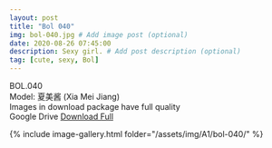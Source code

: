 ```yaml
---
layout: post
title: "Bol 040"
img: bol-040.jpg # Add image post (optional)
date: 2020-08-26 07:45:00
description: Sexy girl. # Add post description (optional)
tag: [cute, sexy, Bol]
---
```

BOL.040  
Model: 夏美酱 (Xia Mei Jiang)                                                                 
Images in download package have full quality                    
Google Drive [Download Full](http://gestyy.com/ew9K1b)

{% include image-gallery.html folder="/assets/img/A1/bol-040/" %}
